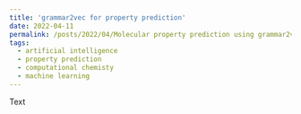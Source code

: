 ```yaml
---
title: 'grammar2vec for property prediction'
date: 2022-04-11
permalink: /posts/2022/04/Molecular property prediction using grammar2vec/
tags:
  - artificial intelligence
  - property prediction
  - computational chemisty
  - machine learning 
---
```

<div style="text-align: justify">

Text
  
</div>
  


